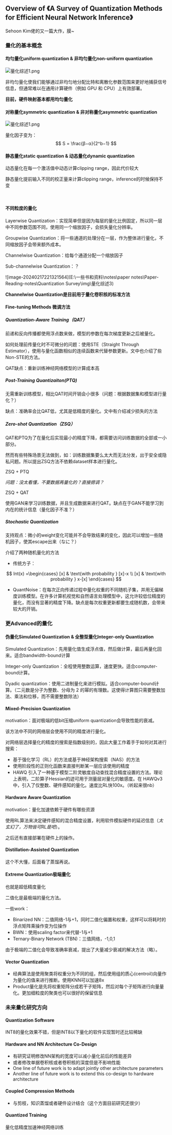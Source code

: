 
## Overview of 《A Survey of Quantization Methods for Efficient Neural Network Inference》

Sehoon Kim佬的又一篇大作，膜~

### 量化的基本概念

#### 均匀量化uniform quantization & 非均匀量化non-uniform quantization

![量化综述1.png](https://raw.githubusercontent.com/shirohasuki/Paper-Reading-notes/main/Quantization%20Survey/img/%E9%87%8F%E5%8C%96%E7%BB%BC%E8%BF%B01.png)

非均匀量化使我们能够通过非均匀地分配比特和离散化参数范围来更好地捕获信号信息，但通常难以在通用计算硬件（例如 GPU 和 CPU）上有效部署。

**目前，硬件映射基本都用均匀量化**

#### 对称量化symmetric quantization & 非对称量化asymmetric quantization

![量化综述1.png](https://raw.githubusercontent.com/shirohasuki/Paper-Reading-notes/main/Quantization%20Survey/img/%E9%87%8F%E5%8C%96%E7%BB%BC%E8%BF%B02.png)



量化因子变为：
$$
S = \frac{β−α}{2^b−1}
$$



#### 静态量化static quantization & 动态量化dynamic quantization

动态量化在每一个激活值中动态计算clipping range，因此代价较大

静态量化提前输入不同的校正量来计算clipping range，inference的时候保持不变

​	



#### 不同粒度的量化

Layerwise Quantization：实现简单但是因为每层的量化比例固定，所以同一层中不同参数范围不同，使用同一个缩放因子，会损失量化分辨率。

Groupwise Quantization：将一些通道的处理分在一层，作为整体进行量化，不同缩放因子会带来额外成本。

Channelwise Quantization：给每个通道分配一个缩放因子

Sub-channelwise Quantization：？

![image-20240217221321564](E:\一些书和资料\notes\paper notes\Paper-Reading-notes\Quantization Survey\img\量化综述3)

**Channelwise Quantization是目前用于量化卷积核的标准方法**



#### Fine-tuning Methods 微调方法

##### Quantization-Aware Training（QAT）

前递和反向传播都使用浮点数来做，模型的参数在每次梯度更新之后被量化。

如何处理前传量化时不可微分的问题：使用STE（Straight Through Estimator），使用与量化函数相似的连续函数来代替参数更新。文中也介绍了些Non-STE的方法。

QAT缺点：重新训练神经网络模型的计算成本高

##### Post-Training Quantizaiton(PTQ)

无需重新训练模型，相比QAT时间开销会小很多（问题：根据数据集和模型进行量化？）

缺点：准确率会比QAT低，尤其是低精度的量化。文中有介绍减少损失的方法

##### Zero-shot Quantization（ZSQ）

QAT和PTQ为了在量化后实现最小的精度下降，都需要访问训练数据的全部或一小部分。

然而有些特殊场景无法做到，如：训练数据集要么太大而无法分发，出于安全或隐私问题。所以提出ZSQ方法不依赖dataset样本进行量化。

ZSQ + PTQ

*问题：没太看懂，不要数据再量化的？直接摁调？*

ZSQ + QAT

使用GAN来学习训练数据，并且生成数据来进行QAT。缺点在于GAN不能学习到内在的统计信息（量化因子不准？）

##### Stochastic Quantization

支持观点：微小的weight变化可能并不会导致结果的变化，因此可以增加一些随机因子，使其escape出来（なに？）

介绍了两种随机量化的方法

- 传统方子：

$$
Int(x) =\begin{cases}
 [x] & \text{with probability  } [x]-x \\
 [x] & \text{with probability  } x-[x]
\end{cases}
$$


-  QuantNoise：在每次正向传递过程中量化权重的不同随机子集，并用无偏梯度训练模型。在许多计算机视觉和自然语言处理模型中，这允许较低位精度的量化，而没有显著的精度下降。缺点是每次权重更新都要生成随机数，会带来较大的开销。



### 更Advanced的量化

#### 伪量化Simulated  Quantization & 全整型量化Integer-only Quantization

Simulated Quantization：先用量化值生成浮点值，然后做计算，最后再量化回来。适合bandwidth-bound计算

Integer-only Quantization：全程使用整数运算，速度更快。适合computer-bound计算。

Dyadic quantization：使用二进制量化来进行模拟。适合computer-bound计算。（二元数是分子为整数、分母为 2 的幂的有理数。这使得计算图只需要整数加法、乘法和位移，而不需要整数除法）
#### Mixed-Precision Quantization

motivation：面对极端的低bit压缩uniform quantization会导致性能的衰减。

该方法中不同的网络层会使用不同的精度进行量化。

对网络层选择量化的精度的搜索是指数级别的，因此大量工作着手于如何对其进行搜索：

- 基于强化学习（RL）的方法或基于神经架构搜索（NAS）的方法
- 使用阶段性的正则化函数来直接判断某一层应该使用的精度
- HAWQ 引入了一种基于模型二阶灵敏度自动查找混合精度设置的方法。理论上表明，二阶算子Hessian的迹可用于测量层对量化的敏感度。在 HAWQv3 中，引入了仅整数、硬件感知的量化。速度比RL快100x。（听起来很nb）

#### Hardware Aware Quantization

motivation：量化加速依赖于硬件有哪些资源

使用RL算法来决定硬件感知的混合精度设置，利用软件模拟硬件的延迟信息（*太玄幻了，万物皆可RL是吧*）。

之后还有直接部署在硬件上的操作。

#### Distillation-Assisted Quantization

这个不大懂，后面看了蒸馏再说。

#### Extreme Quantization极端量化

也就是超低精度量化

二值化是最极端的量化方法。

一些work：

- Binarized NN：二值网络-1与+1，同时二值化偏置和权重，这样可以将耗时的浮点矩阵乘操作变为位操作
- BWN：使用scaling factor来代替-1与+1
- Ternary-Binary Network (TBN)：三值网络，-1,0,1

由于极端的二值化会导致准确率衰减，提出了大量减少衰减的解决方法（略）。

#### Vector Quantization

- 经典算法是使用聚类将权重分为不同的组，然后使用组的质心(centroil)向量作为量化的值来进行推断。使用KNN可以加速8x
- Product量化是先将权重矩阵分成若干子矩阵，然后对每个子矩阵进行向量量化。更加细粒度的聚类也可以很好的保留信息


### 未来量化研究方向

#### Quantization Software

INT8的量化效果不错，但是INT8以下量化的软件实现暂时还比较稀缺

#### Hardware and NN Architecture Co-Design

- 有研究证明修改NN架构的宽度可以减小量化前后的性能差异
- 或者修改单据卷积核或者卷积核的深度但是不影响性能
- One line of future work is to adapt jointly other architecture parameters
- Another line of future work is to extend this co-design to hardware architecture

#### Coupled Compression Methods

- 与剪枝，知识蒸馏或者硬件设计结合（这个方面目前研究还很少）

#### Quantized Training

量化低精度加速神经网络训练
